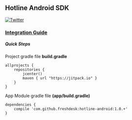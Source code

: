 ## Hotline Android SDK
[![Twitter](https://img.shields.io/badge/twitter-@GetHotline-orange.svg?style=flat)](https://twitter.com/GetHotline)
### [Integration Guide](https://hotline.freshdesk.com/support/solutions/articles/9000037054-hotline-android-sdk-integration-steps)

##### Quick Steps
Project gradle file **build.gradle**
```
allprojects {
    repositories {
        jcenter()
        maven { url "https://jitpack.io" }
    }
}
```

App Module gradle file **(app/build.gradle)**
```
dependencies {
    compile 'com.github.freshdesk:hotline-android:1.0.+'
}
```

